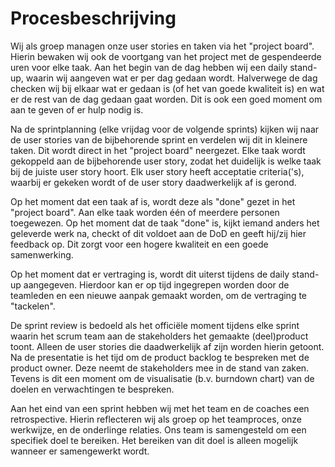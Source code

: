 # Procesbeschrijving

Wij als groep managen onze user stories en taken via het "project board". Hierin bewaken wij ook de voortgang van het project met de gespendeerde uren voor elke taak. Aan het begin van de dag hebben wij een daily stand-up, waarin wij aangeven wat er per dag gedaan wordt. Halverwege de dag checken wij bij elkaar wat er gedaan is (of het van goede kwaliteit is) en wat er de rest van de dag gedaan gaat worden. Dit is ook een goed moment om aan te geven of er hulp nodig is. 

Na de sprintplanning (elke vrijdag voor de volgende sprints) kijken wij naar de user stories van de bijbehorende sprint en verdelen wij dit in kleinere taken. Dit wordt direct in het "project board" neergezet. Elke taak wordt gekoppeld aan de bijbehorende user story, zodat het duidelijk is welke taak bij de juiste user story hoort. Elk user story heeft acceptatie criteria('s), waarbij er gekeken wordt of de user story daadwerkelijk af is gerond.

Op het moment dat een taak af is, wordt deze als "done" gezet in het "project board". Aan elke taak worden één of meerdere personen toegewezen. Op het moment dat de taak "done" is, kijkt iemand anders het geleverde werk na, checkt of dit voldoet aan de DoD en geeft hij/zij hier feedback op. Dit zorgt voor een hogere kwaliteit en een goede samenwerking. 
 
Op het moment dat er vertraging is, wordt dit uiterst tijdens de daily stand-up aangegeven. Hierdoor kan er op tijd ingegrepen worden door de teamleden en een nieuwe aanpak gemaakt worden, om de vertraging te "tackelen".

De sprint review is bedoeld als het officiële moment tijdens elke sprint waarin het scrum team aan de stakeholders het gemaakte (deel)product toont. Alleen de user stories die daadwerkelijk af zijn worden hierin getoont. Na de presentatie is het tijd om de product backlog te bespreken met de product owner. Deze neemt de stakeholders mee in de stand van zaken. Tevens is dit een moment om de visualisatie (b.v. burndown chart) van de doelen en verwachtingen te bespreken.

Aan het eind van een sprint hebben wij met het team en de coaches een retrospective. Hierin reflecteren wij als groep op het teamproces, onze werkwijze, en de onderlinge relaties. Ons team is samengesteld om een specifiek doel te bereiken. Het bereiken van dit doel is alleen mogelijk wanneer er samengewerkt wordt.
